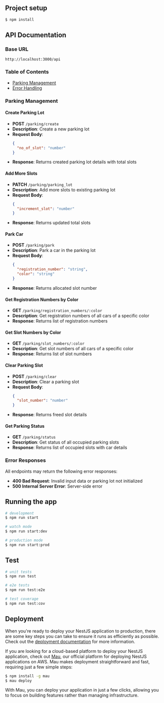 ## Project setup

```bash
$ npm install
```

## API Documentation

### Base URL
```
http://localhost:3000/api
```

### Table of Contents
- [Parking Management](#parking-management)
- [Error Handling](#error-responses)

### Parking Management

#### Create Parking Lot
- **POST** `/parking/create`
- **Description**: Create a new parking lot
- **Request Body**:
  ```json
  {
    "no_of_slot": "number"
  }
  ```
- **Response**: Returns created parking lot details with total slots

#### Add More Slots
- **PATCH** `/parking/parking_lot`
- **Description**: Add more slots to existing parking lot
- **Request Body**:
  ```json
  {
    "increment_slot": "number"
  }
  ```
- **Response**: Returns updated total slots

#### Park Car
- **POST** `/parking/park`
- **Description**: Park a car in the parking lot
- **Request Body**:
  ```json
  {
    "registration_number": "string",
    "color": "string"
  }
  ```
- **Response**: Returns allocated slot number

#### Get Registration Numbers by Color
- **GET** `/parking/registration_numbers/:color`
- **Description**: Get registration numbers of all cars of a specific color
- **Response**: Returns list of registration numbers

#### Get Slot Numbers by Color
- **GET** `/parking/slot_numbers/:color`
- **Description**: Get slot numbers of all cars of a specific color
- **Response**: Returns list of slot numbers

#### Clear Parking Slot
- **POST** `/parking/clear`
- **Description**: Clear a parking slot
- **Request Body**:
  ```json
  {
    "slot_number": "number"
  }
  ```
- **Response**: Returns freed slot details

#### Get Parking Status
- **GET** `/parking/status`
- **Description**: Get status of all occupied parking slots
- **Response**: Returns list of occupied slots with car details

### Error Responses

All endpoints may return the following error responses:

- **400 Bad Request**: Invalid input data or parking lot not initialized
- **500 Internal Server Error**: Server-side error

## Running the app

```bash
# development
$ npm run start

# watch mode
$ npm run start:dev

# production mode
$ npm run start:prod
```

## Test

```bash
# unit tests
$ npm run test

# e2e tests
$ npm run test:e2e

# test coverage
$ npm run test:cov
```

## Deployment

When you're ready to deploy your NestJS application to production, there are some key steps you can take to ensure it runs as efficiently as possible. Check out the [deployment documentation](https://docs.nestjs.com/deployment) for more information.

If you are looking for a cloud-based platform to deploy your NestJS application, check out [Mau](https://mau.nestjs.com), our official platform for deploying NestJS applications on AWS. Mau makes deployment straightforward and fast, requiring just a few simple steps:

```bash
$ npm install -g mau
$ mau deploy
```

With Mau, you can deploy your application in just a few clicks, allowing you to focus on building features rather than managing infrastructure.

